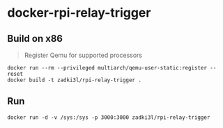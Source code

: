 # docker-rpi-relay-trigger

## Build on x86

> Register Qemu for supported processors

```
docker run --rm --privileged multiarch/qemu-user-static:register --reset
docker build -t zadki3l/rpi-relay-trigger .
```

## Run

```
docker run -d -v /sys:/sys -p 3000:3000 zadki3l/rpi-relay-trigger
```
